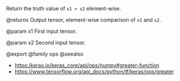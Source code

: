 Return the truth value of `x1 > x2` element-wise.

@returns
    Output tensor, element-wise comparison of `x1` and `x2`.

@param x1
First input tensor.

@param x2
Second input tensor.

@export
@family ops
@seealso
+ <https:/keras.io/keras_core/api/ops/numpy#greater-function>
+ <https://www.tensorflow.org/api_docs/python/tf/keras/ops/greater>
